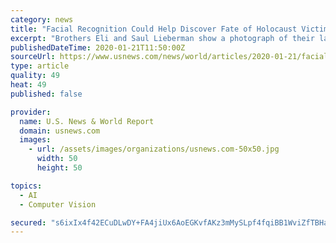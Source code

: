 ```yaml
---
category: news
title: "Facial Recognition Could Help Discover Fate of Holocaust Victims"
excerpt: "Brothers Eli and Saul Lieberman show a photograph of their late father Joseph (top), a survivor of the Nazi death camp Auschwitz, taken several years after the Holocaust, during an interview with Reuters in Jerusalem January 13,"
publishedDateTime: 2020-01-21T11:50:00Z
sourceUrl: https://www.usnews.com/news/world/articles/2020-01-21/facial-recognition-could-help-discover-fate-of-holocaust-victims
type: article
quality: 49
heat: 49
published: false

provider:
  name: U.S. News & World Report
  domain: usnews.com
  images:
    - url: /assets/images/organizations/usnews.com-50x50.jpg
      width: 50
      height: 50

topics:
  - AI
  - Computer Vision

secured: "s6ixIx4f42ECuDLwDY+FA4jiUx6AoEGKvfAKz3mMySLpf4fqiBB1WviZfTBHazq/V6nWKK+LAbjz2UxkFDXxkaNDGLIL5UtfzIruLU2u/mmhzFIcYGp+3bVtAh4p5XCvwMXMG+OGv4M1xRqNnyOZy28Nt6yBNtcPGFWy7xRS97z0Dt9r4DCATfWvxfgRXSTcJLLxC1ZscvsIonxiTyE6/Zs3XOPsCG/X1J7R8SltWqK4Q9EHxEbaAnFa/I2/Au2x+gl/15uY2sMGINUvX7rzTLtycZt/lr5GWrHgd/C7xOJGMmf5caYO7NFyi7c6qz21r4fUkoStILLx10zBDw4WEA+nHhjULV348ODPXvcZnb80v/yLbR3impbozgADqASFYy51Hv6Hq1nyAmhNy/z3cAbLqtnkHNE5HXa9mpUeWwTWpq43+33Oti5xt1Zz6UhIcTxQjGvx5NA956ta3IiQBw==;gB1GtVoMkllMebhONh2asg=="
---
```


